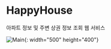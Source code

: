 # HappyHouse
아파트 정보 및 주변 상권 정보 조회 웹 서비스

![Main](https://user-images.githubusercontent.com/37521568/103902551-07771900-513e-11eb-8f72-8e163ee59df2.gif){: width="500" height="400"}
